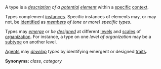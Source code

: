 A type is a *[description](https://github.com/gcassel/Modular-Organization-Terminology/blob/master/terms/describe.md) of a [potential](https://github.com/gcassel/Modular-Organization-Terminology/blob/master/terms/potential.md) [element](https://github.com/gcassel/Modular-Organization-Terminology/blob/master/terms/element.md)* within a [specific](https://github.com/gcassel/Modular-Organization-Terminology/blob/master/terms/specific.md) [context](https://github.com/gcassel/Modular-Organization-Terminology/blob/master/terms/context.md).

Types complement [instances](https://github.com/gcassel/Modular-Organization-Terminology/blob/master/terms/instance.md).  Specific instances of elements may, or may not, be [identified](https://github.com/gcassel/Modular-Organization-Terminology/blob/master/terms/identify.md) as *[members](https://github.com/gcassel/Modular-Organization-Terminology/blob/master/terms/member.md) of (one or more) specific types*.

Types may *[emerge](https://github.com/gcassel/Modular-Organization-Terminology/blob/master/terms/emergent.md)* or *be [designed](https://github.com/gcassel/Modular-Organization-Terminology/blob/master/terms/design.md)* at different [levels](https://github.com/gcassel/Modular-Organization-Terminology/blob/master/terms/level.md) and [scales](https://github.com/gcassel/Modular-Organization-Terminology/blob/master/terms/scale.md) of [organization](https://github.com/gcassel/Modular-Organization-Terminology/blob/master/terms/organization.md). For instance, a type on one *level of organization* may be a [subtype](https://github.com/gcassel/Modular-Organization-Terminology/blob/master/terms/subtype.md) on another level.

[Agents](https://github.com/gcassel/Modular-Organization-Terminology/blob/master/terms/agent.md) may *[develop](https://github.com/gcassel/Modular-Organization-Terminology/blob/master/terms/develop.md) types* by identifying emergent or designed [traits](https://github.com/gcassel/Modular-Organization-Terminology/blob/master/terms/trait.md). 

**Synonyms:**  *class*, *category*
